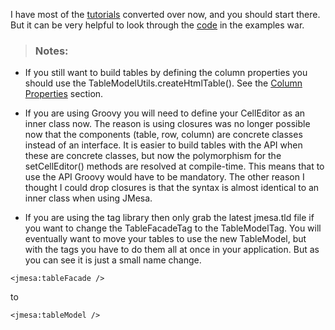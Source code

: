 I have most of the [tutorials](Tutorials.md) converted over now, and you should start there. But it can be very helpful to look through the  [code](Examples.md) in the examples war.

> ### Notes: ###

  * If you still want to build tables by defining the column properties you should use the TableModelUtils.createHtmlTable(). See the [Column Properties](http://code.google.com/p/jmesa/wiki/JMesa3) section.

  * If you are using Groovy you will need to define your CellEditor as an inner class now. The reason is using closures was no longer possible now that the components (table, row, column) are concrete classes instead of an interface. It is easier to build tables with the API when these are concrete classes, but now the polymorphism for the setCellEditor() methods are resolved at compile-time. This means that to use the API Groovy would have to be mandatory. The other reason I thought I could drop closures is that the syntax is almost identical to an inner class when using JMesa.

  * If you are using the tag library then only grab the latest jmesa.tld file if you want to change the TableFacadeTag to the TableModelTag. You will eventually want to move your tables to use the new TableModel, but with the tags you have to do them all at once in your application. But as you can see it is just a small name change.

```
<jmesa:tableFacade />
```

to

```
<jmesa:tableModel />
```